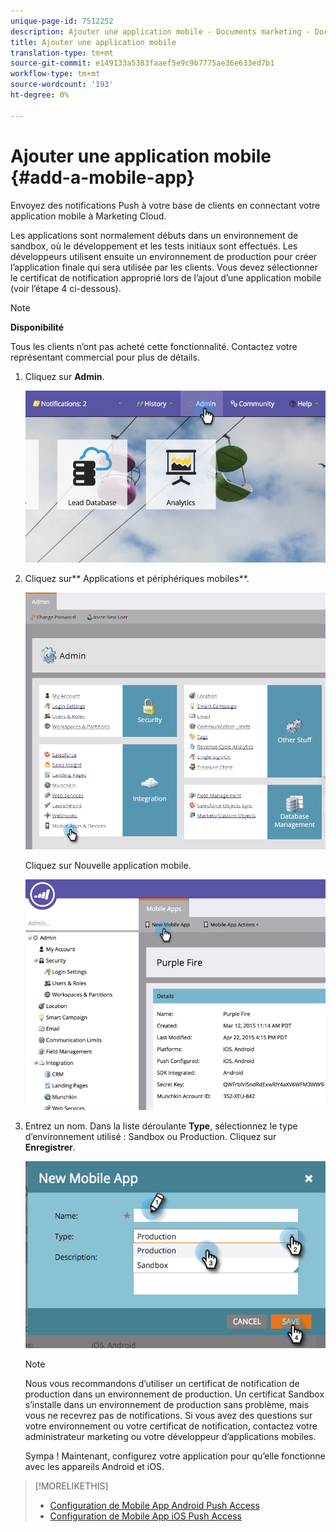 ```yaml
---
unique-page-id: 7512252
description: Ajouter une application mobile - Documents marketing - Documentation du produit
title: Ajouter une application mobile
translation-type: tm+mt
source-git-commit: e149133a5383faaef5e9c9b7775ae36e633ed7b1
workflow-type: tm+mt
source-wordcount: '193'
ht-degree: 0%

---
```



# Ajouter une application mobile {#add-a-mobile-app}

Envoyez des notifications Push à votre base de clients en connectant votre application mobile à Marketing Cloud.

Les applications sont normalement débuts dans un environnement de sandbox, où le développement et les tests initiaux sont effectués. Les développeurs utilisent ensuite un environnement de production pour créer l’application finale qui sera utilisée par les clients. Vous devez sélectionner le certificat de notification approprié lors de l’ajout d’une application mobile (voir l’étape 4 ci-dessous).

>[!NOTE]
>
>**Disponibilité**
>
>Tous les clients n’ont pas acheté cette fonctionnalité. Contactez votre représentant commercial pour plus de détails.

1. Cliquez sur **Admin**.

   ![](assets/image2015-4-22-16-3a12-3a32.png)

1. Cliquez sur** Applications et périphériques mobiles**.

   ![](assets/image2016-1-12-15-3a42-3a30.png)

   Cliquez sur Nouvelle application mobile.

   ![](assets/image2015-4-22-16-3a17-3a15.png)

1. Entrez un nom. Dans la liste déroulante **Type**, sélectionnez le type d’environnement utilisé : Sandbox ou Production. Cliquez sur **Enregistrer**.

   ![](assets/image2015-11-18-15-3a52-3a15.png)

   >[!NOTE]
   >
   >Nous vous recommandons d’utiliser un certificat de notification de production dans un environnement de production. Un certificat Sandbox s’installe dans un environnement de production sans problème, mais vous ne recevrez pas de notifications. Si vous avez des questions sur votre environnement ou votre certificat de notification, contactez votre administrateur marketing ou votre développeur d’applications mobiles.

   Sympa ! Maintenant, configurez votre application pour qu’elle fonctionne avec les appareils Android et iOS.

>[!MORELIKETHIS]
>
>* [Configuration de Mobile App Android Push Access](configure-mobile-app-android-push-access.md)
>* [Configuration de Mobile App iOS Push Access](configure-mobile-app-ios-push-access.md)

>



